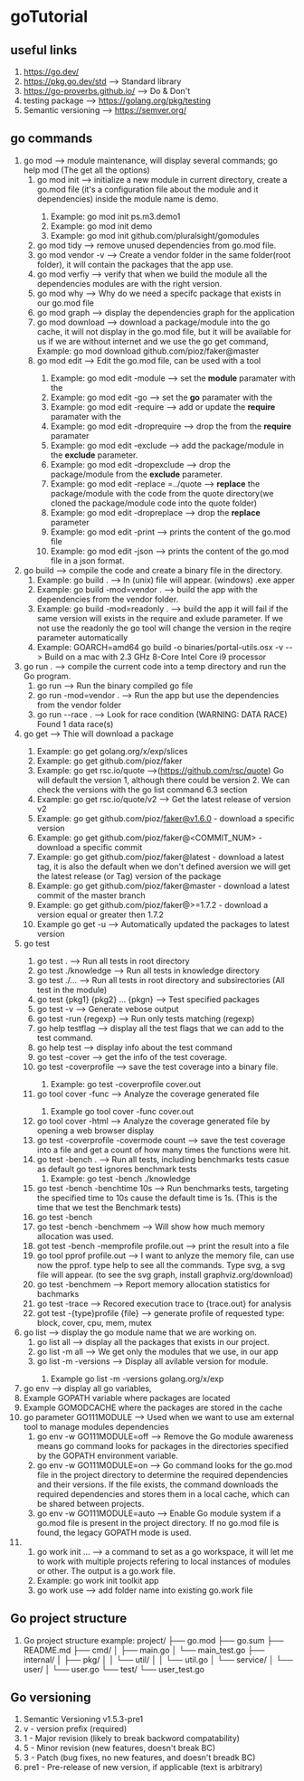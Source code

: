# goTutorial
## useful links
1. https://go.dev/
2. https://pkg.go.dev/std --> Standard library
3. https://go-proverbs.github.io/ --> Do & Don't
4. testing package --> https://golang.org/pkg/testing
5. Semantic versioning --> https://semver.org/
## go commands
1. go mod --> module maintenance, will display several commands; go help mod (The get all the options)
   1. go mod init <NAME OF MODULE>--> initialize a new module in current directory, create a go.mod file (it's a configuration file about the module and it dependencies) inside the module name is demo.
      1. Example: go mod init ps.m3.demo1 
      2. Example: go mod init demo
      3. Example: go mod init github.com/pluralsight/gomodules
   2. go mod tidy --> remove unused dependencies from go.mod file.
   3. go mod vendor -v --> Create a vendor folder in the same folder(root folder), it will contain the packages that the app use.
   4. go mod verfiy --> verify that when we build the module all the dependencies modules are with the right version.
   5. go mod why <package> --> Why do we need a specifc package that exists in our go.mod file
   6. go mod graph --> display the dependencies graph for the application
   7. go mod download <value> --> download a package/module into the go cache, it will not display in the go.mod file, but it will be available for us if we are without internet and we use the go get command, Example: go mod download github.com/pioz/faker@master
   8. go mod edit <parameter> <value > --> Edit the go.mod file, can be used with a tool 
      1. Example: go mod edit -module <value> --> set the **module** paramater with the <value>
      2. Example: go mod edit -go <value> --> set the **go** paramater with the <value>
      3. Example: go mod edit -require <value> --> add or update the **require** paramater with the <value>
      4. Example: go mod edit -droprequire <value> --> drop the <value> from the **require** paramater
      5. Example: go mod edit -exclude <value> --> add the package/module <value> in the **exclude** parameter.
      6. Example: go mod edit -dropexclude <value> --> drop the package/module <value> from the **exclude** parameter.
      7. Example: go mod edit -replace <value>=../quote --> **replace** the package/module <value> with the code from the quote directory(we cloned the package/module code into the quote folder)
      8. Example: go mod edit -dropreplace <value> --> drop the **replace** parameter
      9. Example: go mod edit -print --> prints the content of the go.mod file
      10. Example: go mod edit -json --> prints the content of the go.mod file in a json format.
2. go build --> compile the code and create a binary file in the directory.
   1. Example: go build . --> In (unix) <moduleName> file will appear. (windows) <moduleName>.exe apper
   2. Example: go build -mod=vendor . --> build the app with the dependencies from the vendor folder.
   3. Example: go build -mod=readonly . --> build the app it will fail if the same version will exists in the require and exlude parameter. If we not use the readonly the go tool will change the version in the reqire parameter automatically
   4. Example: GOARCH=amd64 go build -o binaries/portal-utils.osx -v --> Build on a mac with 2.3 GHz 8-Core Intel Core i9 processor
3. go run . --> compile the current code into a temp directory and run the Go program.
   1. go run <moduleName> --> Run the binary compiled go file
   2. go run -mod=vendor . --> Run the app but use the dependencies from the vendor folder
   3. go run --race . --> Look for race condition (WARNING: DATA RACE) Found 1 data race(s)
4. go get <package> --> Thie will download a package
   1. Example: go get golang.org/x/exp/slices
   2. Example: go get github.com/pioz/faker
   3. Example: go get rsc.io/quote -->(https://github.com/rsc/quote) Go will default the version 1, although there could be version 2. We can check the versions with the go list command 6.3 section
   4. Example: go get rsc.io/quote/v2 --> Get the latest release of version v2 
   5. Example: go get github.com/pioz/faker@v1.6.0 - download a specific version
   6. Example: go get github.com/pioz/faker@<COMMIT_NUM> - download a specific commit
   7. Example: go get github.com/pioz/faker@latest - download a latest tag, it is also the default when we don't defined aversion we will get the latest release (or Tag) version of the package 
   8. Example: go get github.com/pioz/faker@master - download a latest commit of the master branch
   9. Example: go get github.com/pioz/faker@>=1.7.2 - download a version equal or greater then 1.7.2
   10. Example go get -u --> Automatically updated the packages to latest version
5. go test <Tests locations> 
   1.  go test . --> Run all tests in root directory
   2.  go test ./knowledge --> Run all tests in knowledge directory
   3.  go test ./...  --> Run all tests in root directory and subsirectories (All test in the module)
   4.  go test {pkg1} {pkg2} ... {pkgn} --> Test specified packages
   5.  go test -v --> Generate vebose output
   6.  go test -run {regexp} --> Run only tests matching (regexp)
   7.  go help testflag --> display all the test flags that we can add to the test command.
   8.  go help test --> display info about the test command
   9.  go test -cover --> get the info of the test coverage.
   10. go test -coverprofile <fileName> --> save the test coverage into a binary file.
       1.  Example: go test -coverprofile cover.out
   11. go tool cover -func <fileName> --> Analyze the coverage generated file
       1.  Example go tool cover -func cover.out
   12. go tool cover -html <fileName> --> Analyze the coverage generated file by opening a web browser display
   13. go test -coverprofile <fileName> -covermode count --> save the test coverage into a file and get a count of how many times the functions were hit.
   14. go test -bench . --> Run all tests, including benchmarks tests casue as default go test ignores benchmark tests
       1.  Example: go test -bench ./knowledge
   15. go test -bench -benchtime 10s --> Run benchmarks tests, targeting the specified time to 10s cause the default time is 1s. (This is the time that we test the Benchmark tests)
   16. go test -bench <test name or part of the test name>
   17. go test -bench <test name or part of the test name> -benchmem --> Will show how much memory allocation was used.
   18. got test -bench <test name or part of the test name> -memprofile profile.out --> print the result into a file
   19. go tool pprof profile.out --> I want to anlyze the memory file, can use now the pprof. type help to see all the commands. Type svg, a svg file will appear. (to see the svg graph, install graphviz.org/download)
   20. go test -benchmem --> Report memory allocation statistics for bachmarks
   21. go test -trace <filename> --> Recored execution trace to {trace.out} for analysis
   22. got test -{type}profile {file} --> generate profile of requested type: block, cover, cpu, mem, mutex
6. go list --> display the go module name that we are working on.
   1. go list all --> display all the packages that exists in our project.
   2. go list -m all --> We get only the modules that we use, in our app
   3. go list -m -versions <ModuleName> --> Display all avilable version for module.
      1. Example go list -m -versions golang.org/x/exp
7.  go env --> display all go variables, 
   1. Example GOPATH variable where packages are located
   2. Example GOMODCACHE where the packages are stored in the cache
   3. go parameter GO111MODULE --> Used when we want to use am external tool to manage modules dependencies
      1. go env -w GO111MODULE=off --> Remove the Go module awareness means go command looks for packages in the directories specified by the GOPATH environment variable.
      2. go env -w GO111MODULE=on --> Go command looks for the go.mod file in the project directory to determine the required dependencies and their versions. If the file exists, the command downloads the required dependencies and stores them in a local cache, which can be shared between projects.
      3. go env -w GO111MODULE=auto --> Enable Go module system if a go.mod file is present in the project directory. If no go.mod file is found, the legacy GOPATH mode is used.
8. 1. go work init <go project folder name> <go module folder name> ... --> a command to set as a go workspace, it will let me to work with multiple projects refering to local instances of modules or other. The output is a go.work file.
   1. Example: go work init toolkit app
   2. go work use <folderName> --> add folder name into existing go.work file
## Go project structure
1.  Go project structure example:
        project/
        ├── go.mod
        ├── go.sum
        ├── README.md
        ├── cmd/
        │   ├── main.go
        │   └── main_test.go
        ├── internal/
        │   ├── pkg/
        │   │   └── util/
        │   │       └── util.go
        │   └── service/
        │       └── user/
        │           └── user.go
        └── test/
            └── user_test.go
## Go versioning
1.  Semantic Versioning v1.5.3-pre1
   1.  v - version prefix (required)
   2.  1 - Major revision (likely to break backword compatability)
   3.  5 - Minor revision (new features, doesn't break BC)
   4.  3 - Patch (bug fixes, no new features, and doesn't breadk BC)
   5.  pre1 - Pre-release of new version, if applicable (text is arbitrary)